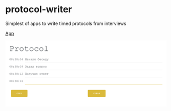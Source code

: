 # protocol-writer 

Simplest of apps to write timed protocols from interviews

[App](https://avito-tech.github.io/protocol-writer/)

![Screen](./screenshot.png)
